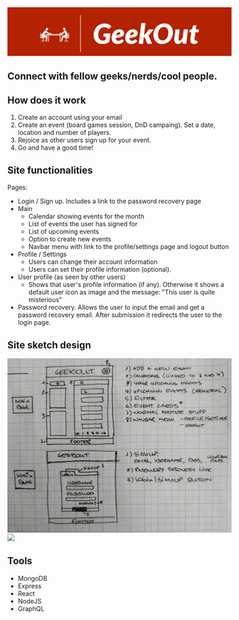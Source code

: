 <img src="https://github.com/Dan-DH/npProject/blob/master/client/src/assets/images/gitBanner.png"/>

## Connect with fellow geeks/nerds/cool people.

## How does it work
1. Create an account using your email
2. Create an event (board games session, DnD campaing). Set a date, location and number of players.
3. Rejoice as other users sign up for your event.
4. Go and have a good time!

## Site functionalities
Pages:
- Login / Sign up. Includes a link to the password recovery page
- Main
  - Calendar showing events for the month
  - List of events the user has signed for
  - List of upcoming events
  - Option to create new events
  - Navbar menu with link to the profile/settings page and logout button
- Profile / Settings
  - Users can change their account information
  - Users can set their profile information (optional).
- User profile (as seen by other users)
  - Shows that user's profile information (if any). Otherwise it shows a default user icon as image and the message: "This user is quite misterious"
- Password recovery. Allows the user to input the email and get a password recovery email. After submission it redirects the user to the login page.

## Site sketch design
<img src="https://github.com/Dan-DH/npProject/blob/master/client/src/assets/images/sketch3.jpg" width="600"/>
<img src="https://github.com/Dan-DH/npProject/blob/master/client/src/assets/images/sketch2.jpg" width="600"/>

## Tools
- MongoDB
- Express
- React
- NodeJS
- GraphQL
